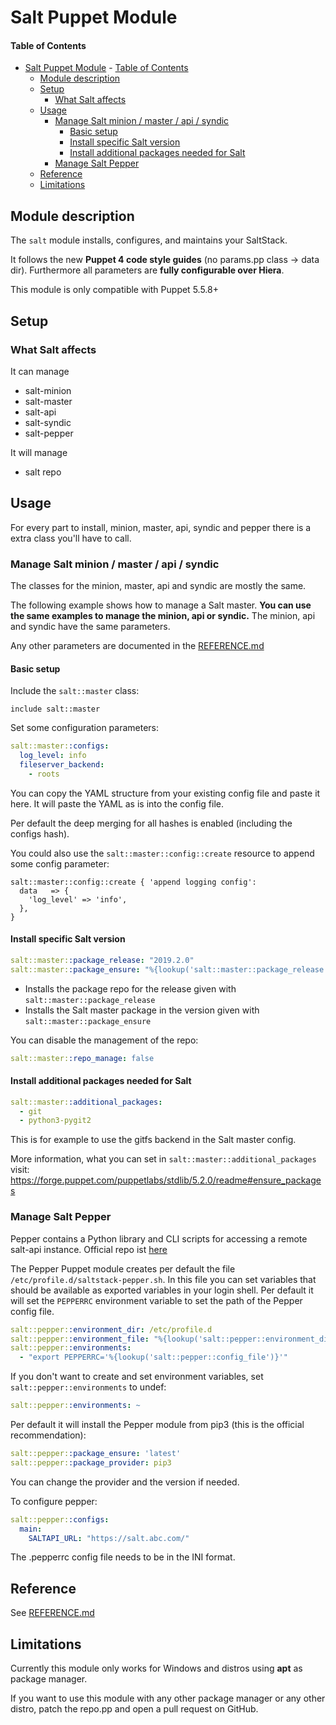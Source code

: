# Salt Puppet Module

#### Table of Contents

- [Salt Puppet Module](#salt-puppet-module)
      - [Table of Contents](#table-of-contents)
  - [Module description](#module-description)
  - [Setup](#setup)
    - [What Salt affects](#what-salt-affects)
  - [Usage](#usage)
    - [Manage Salt minion / master / api / syndic](#manage-salt-minion--master--api--syndic)
      - [Basic setup](#basic-setup)
      - [Install specific Salt version](#install-specific-salt-version)
      - [Install additional packages needed for Salt](#install-additional-packages-needed-for-salt)
    - [Manage Salt Pepper](#manage-salt-pepper)
  - [Reference](#reference)
  - [Limitations](#limitations)

## Module description

The `salt` module installs, configures, and maintains your SaltStack.

It follows the new **Puppet 4 code style guides** (no params.pp class -> data dir). Furthermore all parameters are **fully configurable over Hiera**.

This module is only compatible with Puppet 5.5.8+

## Setup

### What Salt affects

It can manage
* salt-minion
* salt-master
* salt-api
* salt-syndic
* salt-pepper

It will manage
* salt repo

## Usage

For every part to install, minion, master, api, syndic and pepper there is a extra class you'll have to call.

### Manage Salt minion / master / api / syndic

The classes for the minion, master, api and syndic are mostly the same.

The following example shows how to manage a Salt master. **You can use the same examples to manage the minion, api or syndic.** The minion, api and syndic have the same parameters.

Any other parameters are documented in the [REFERENCE.md](REFERENCE.md)

#### Basic setup

Include the `salt::master` class:
```puppet
include salt::master
```

Set some configuration parameters:
```yaml
salt::master::configs:
  log_level: info
  fileserver_backend:
    - roots
```
You can copy the YAML structure from your existing config file and paste it here. It will paste the YAML as is into the config file.

Per default the deep merging for all hashes is enabled (including the configs hash).

You could also use the `salt::master::config::create` resource to append some config parameter:
```puppet
salt::master::config::create { 'append logging config':
  data   => {
    'log_level' => 'info',
  },
}
```

#### Install specific Salt version

```yaml
salt::master::package_release: "2019.2.0"
salt::master::package_ensure: "%{lookup('salt::master::package_release')}+ds-1"
```
* Installs the package repo for the release given with `salt::master::package_release`
* Installs the Salt master package in the version given with `salt::master::package_ensure`

You can disable the management of the repo:
```yaml
salt::master::repo_manage: false
```

#### Install additional packages needed for Salt

```yaml
salt::master::additional_packages:
  - git
  - python3-pygit2
```
This is for example to use the gitfs backend in the Salt master config.

More information, what you can set in `salt::master::additional_packages` visit: https://forge.puppet.com/puppetlabs/stdlib/5.2.0/readme#ensure_packages


### Manage Salt Pepper

Pepper contains a Python library and CLI scripts for accessing a remote salt-api instance. Official repo ist [here](https://github.com/saltstack/pepper)

The Pepper Puppet module creates per default the file `/etc/profile.d/saltstack-pepper.sh`. In this file you can set variables that should be available as exported variables in your login shell. Per default it will set the `PEPPERRC` environment variable to set the path of the Pepper config file.
```yaml
salt::pepper::environment_dir: /etc/profile.d
salt::pepper::environment_file: "%{lookup('salt::pepper::environment_dir')}/saltstack-pepper.sh"
salt::pepper::environments:
  - "export PEPPERRC='%{lookup('salt::pepper::config_file')}'"
```

If you don't want to create and set environment variables, set `salt::pepper::environments` to undef:
```yaml
salt::pepper::environments: ~
```

Per default it will install the Pepper module from pip3 (this is the official recommendation):
```yaml
salt::pepper::package_ensure: 'latest'
salt::pepper::package_provider: pip3
```
You can change the provider and the version if needed.

To configure pepper:
```yaml
salt::pepper::configs:
  main:
    SALTAPI_URL: "https://salt.abc.com/"
```
The .pepperrc config file needs to be in the INI format.

## Reference
See [REFERENCE.md](REFERENCE.md)

## Limitations

Currently this module only works for Windows and distros using **apt** as package manager.

If you want to use this module with any other package manager or any other distro, patch the repo.pp and open a pull request on GitHub.
